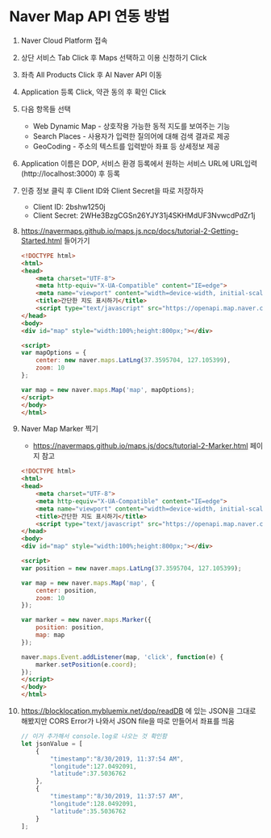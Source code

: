 # Naver Map API 연동 방법

1. Naver Cloud Platform 접속

2. 상단 서비스 Tab Click 후 Maps 선택하고 이용 신청하기 Click

3. 좌측 All Products Click 후 AI Naver API 이동

4. Application 등록 Click, 약관 동의 후 확인 Click

5. 다음 항목들 선택
   - Web Dynamic Map - 상호작용 가능한 동적 지도를 보여주는 기능
   - Search Places - 사용자가 입력한 질의어에 대해 검색 결과로 제공
   - GeoCoding - 주소의 텍스트를 입력받아 좌표 등 상세정보 제공
   
6. Application 이름은 DOP, 서비스 환경 등록에서 원하는 서비스 URL에 URL입력(http://localhost:3000) 후 등록

7. 인증 정보 클릭 후 Client ID와 Client Secret을 따로 저장하자

   - Client ID: 2bshw1250j
   - Client Secret: 2WHe3BzgCGSn26YJY31j4SKHMdUF3NvwcdPdZr1j

8. https://navermaps.github.io/maps.js.ncp/docs/tutorial-2-Getting-Started.html 들어가기

   ```html
   <!DOCTYPE html>
   <html>
   <head>
       <meta charset="UTF-8">
       <meta http-equiv="X-UA-Compatible" content="IE=edge">
       <meta name="viewport" content="width=device-width, initial-scale=1.0, maximum-scale=1.0, minimum-scale=1.0, user-scalable=no">
       <title>간단한 지도 표시하기</title>
       <script type="text/javascript" src="https://openapi.map.naver.com/openapi/v3/maps.js?ncpClientId=본인의 Client ID 입력"></script>
   </head>
   <body>
   <div id="map" style="width:100%;height:800px;"></div>
   
   <script>
   var mapOptions = {
       center: new naver.maps.LatLng(37.3595704, 127.105399),
       zoom: 10
   };
   
   var map = new naver.maps.Map('map', mapOptions);
   </script>
   </body>
   </html>
   ```
   
9. Naver Map Marker 찍기

   - https://navermaps.github.io/maps.js/docs/tutorial-2-Marker.html 페이지 참고

   ```html
   <!DOCTYPE html>
   <html>
   <head>
       <meta charset="UTF-8">
       <meta http-equiv="X-UA-Compatible" content="IE=edge">
       <meta name="viewport" content="width=device-width, initial-scale=1.0, maximum-scale=1.0, minimum-scale=1.0, user-scalable=no">
       <title>간단한 지도 표시하기</title>
       <script type="text/javascript" src="https://openapi.map.naver.com/openapi/v3/maps.js?ncpClientId=본인의 Client ID 입력"></script>
   </head>
   <body>
   <div id="map" style="width:100%;height:800px;"></div>
   
   <script>
   var position = new naver.maps.LatLng(37.3595704, 127.105399);
   
   var map = new naver.maps.Map('map', {
       center: position,
       zoom: 10
   });
   
   var marker = new naver.maps.Marker({
       position: position,
       map: map
   });
   
   naver.maps.Event.addListener(map, 'click', function(e) {
       marker.setPosition(e.coord);
   });
   </script>
   </body>
   </html>
   ```

10. https://blocklocation.mybluemix.net/dop/readDB 에 있는 JSON을 그대로 해봤지만 CORS Error가 나와서 JSON file을 따로 만들어서 좌표를 띄움

    ```javascript
    // 이거 추가해서 console.log로 나오는 것 확인함
    let jsonValue = [
        {   
            "timestamp":"8/30/2019, 11:37:54 AM",
            "longitude":127.0492091,
            "latitude":37.5036762
        },
        {
            "timestamp":"8/30/2019, 11:37:57 AM",
            "longitude":128.0492091,
            "latitude":35.5036762
        }
    ];
    ```

    



